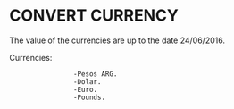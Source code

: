 # CONVERT CURRENCY

The value of the currencies are up to the date 24/06/2016.

Currencies:

					-Pesos ARG.
					-Dolar.
					-Euro.
					-Pounds.
